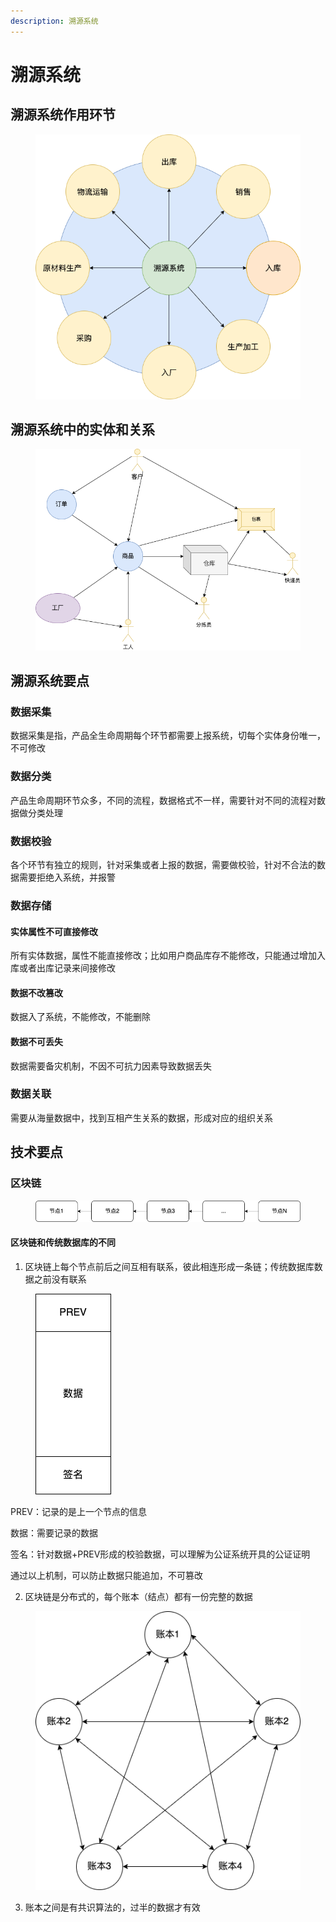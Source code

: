 ```yaml
---
description: 溯源系统
---
```


# 溯源系统

## 溯源系统作用环节



<figure><img src=".gitbook/assets/溯源概览.drawio.png" alt=""><figcaption></figcaption></figure>

## 溯源系统中的实体和关系



<figure><img src=".gitbook/assets/溯源关系.drawio.png" alt=""><figcaption></figcaption></figure>

## 溯源系统要点

### 数据采集

数据采集是指，产品全生命周期每个环节都需要上报系统，切每个实体身份唯一，不可修改

### 数据分类

产品生命周期环节众多，不同的流程，数据格式不一样，需要针对不同的流程对数据做分类处理

### 数据校验

各个环节有独立的规则，针对采集或者上报的数据，需要做校验，针对不合法的数据需要拒绝入系统，并报警

### 数据存储

#### 实体属性不可直接修改

所有实体数据，属性不能直接修改；比如用户商品库存不能修改，只能通过增加入库或者出库记录来间接修改

#### 数据不改篡改

数据入了系统，不能修改，不能删除

#### 数据不可丢失

数据需要备灾机制，不因不可抗力因素导致数据丢失

### 数据关联

需要从海量数据中，找到互相产生关系的数据，形成对应的组织关系

## 技术要点

### 区块链



<figure><img src=".gitbook/assets/区块链.drawio.png" alt=""><figcaption></figcaption></figure>

#### 区块链和传统数据库的不同

1. 区块链上每个节点前后之间互相有联系，彼此相连形成一条链；传统数据库数据之前没有联系



<figure><img src=".gitbook/assets/区块链节点.drawio.png" alt=""><figcaption></figcaption></figure>

PREV：记录的是上一个节点的信息

数据：需要记录的数据

签名：针对数据+PREV形成的校验数据，可以理解为公证系统开具的公证证明

通过以上机制，可以防止数据只能追加，不可篡改

2. 区块链是分布式的，每个账本（结点）都有一份完整的数据



<figure><img src=".gitbook/assets/区块链共识.drawio.png" alt=""><figcaption></figcaption></figure>

3. 账本之间是有共识算法的，过半的数据才有效
